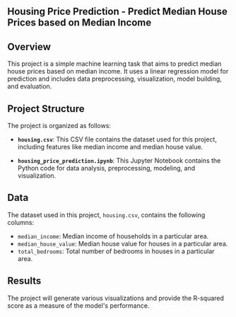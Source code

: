 ## Housing Price Prediction - Predict Median House Prices based on Median Income

## Overview

This project is a simple machine learning task that aims to predict median house prices based on median income. It uses a linear regression model for prediction and includes data preprocessing, visualization, model building, and evaluation.

## Project Structure

The project is organized as follows:

- **`housing.csv`**: This CSV file contains the dataset used for this project, including features like median income and median house value.

- **`housing_price_prediction.ipynb`**: This Jupyter Notebook contains the Python code for data analysis, preprocessing, modeling, and visualization.

## Data

The dataset used in this project, `housing.csv`, contains the following columns:

- `median_income`: Median income of households in a particular area.
- `median_house_value`: Median house value for houses in a particular area.
- `total_bedrooms`: Total number of bedrooms in houses in a particular area.

## Results

The project will generate various visualizations and provide the R-squared score as a measure of the model's performance.

